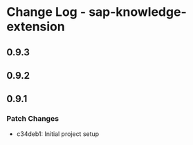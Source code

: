# Change Log - sap-knowledge-extension

## 0.9.3

## 0.9.2

## 0.9.1

### Patch Changes

-   c34deb1: Initial project setup
